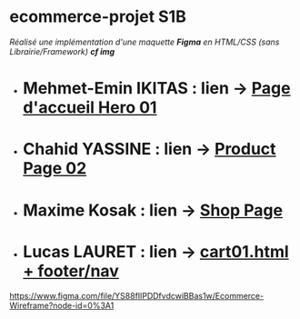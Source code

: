# ecommerce-projet S1B
*Réalisé une implémentation d'une maquette **Figma** en HTML/CSS (sans Librairie/Framework) **cf img***


* # Mehmet-Emin IKITAS : lien -> [Page d'accueil Hero 01](https://gameloft-90.github.io/ecommerce-projet/Ecommerce.html)

* # Chahid YASSINE : lien -> [Product Page 02]()

* # Maxime Kosak : lien -> [Shop Page](https://gameloft-90.github.io/ecommerce-projet/page_html.html)  
  
* # Lucas LAURET : lien -> [cart01.html + footer/nav](https://gameloft-90.github.io/ecommerce-projet/cart01.html)
   
https://www.figma.com/file/YS88fIlPDDfvdcwiBBas1w/Ecommerce-Wireframe?node-id=0%3A1

